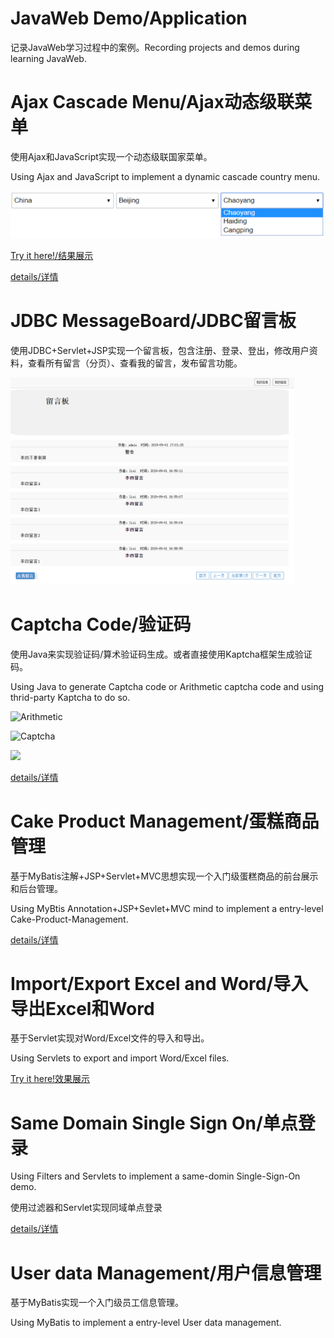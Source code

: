 # JavaWeb Demo/Application

记录JavaWeb学习过程中的案例。Recording projects and demos during learning JavaWeb.

# Ajax Cascade Menu/Ajax动态级联菜单

使用Ajax和JavaScript实现一个动态级联国家菜单。

Using Ajax and JavaScript to implement a dynamic cascade country menu.

![cascade country menu](https://github.com/MaJesTySA/JavaWeb/raw/master/img/ajaxCascadeMenu.png)

[Try it here!/结果展示](http://120.79.248.245:8080/ajax/country_menu.html)

[details/详情](https://blog.csdn.net/csdn_inside/article/details/89066754)

# JDBC MessageBoard/JDBC留言板

使用JDBC+Servlet+JSP实现一个留言板，包含注册、登录、登出，修改用户资料，查看所有留言（分页）、查看我的留言，发布留言功能。

<img src="https://raw.githubusercontent.com/MaJesTySA/JavaWeb/master/img/JDBC_MB/msgList.png" width=90%/>

# Captcha Code/验证码

使用Java来实现验证码/算术验证码生成。或者直接使用Kaptcha框架生成验证码。

Using Java to generate Captcha code or Arithmetic captcha code and using thrid-party Kaptcha to do so.

![Arithmetic](https://img-blog.csdnimg.cn/20190408200905910.png)

![Captcha](https://img-blog.csdnimg.cn/20190408194659172.png)

![](https://img-blog.csdnimg.cn/20190408201702751.png)

[details/详情](https://blog.csdn.net/csdn_inside/article/details/89104248)

# Cake Product Management/蛋糕商品管理

基于MyBatis注解+JSP+Servlet+MVC思想实现一个入门级蛋糕商品的前台展示和后台管理。

Using MyBtis Annotation+JSP+Sevlet+MVC mind to implement a entry-level Cake-Product-Management.

[details/详情](https://github.com/MaJesTySA/JavaWeb/blob/master/Cake_Product_Management/README.md)

# Import/Export Excel and Word/导入导出Excel和Word

基于Servlet实现对Word/Excel文件的导入和导出。

Using Servlets to export and import Word/Excel files.

[Try it here!效果展示](http://120.79.248.245:8080/wordExcel/index)

# Same Domain Single Sign On/单点登录

Using Filters and Servlets to implement a same-domin Single-Sign-On demo.

使用过滤器和Servlet实现同域单点登录

[details/详情](https://blog.csdn.net/csdn_inside/article/details/89246942)

# User data Management/用户信息管理

基于MyBatis实现一个入门级员工信息管理。

Using MyBatis to implement a entry-level User data management.

